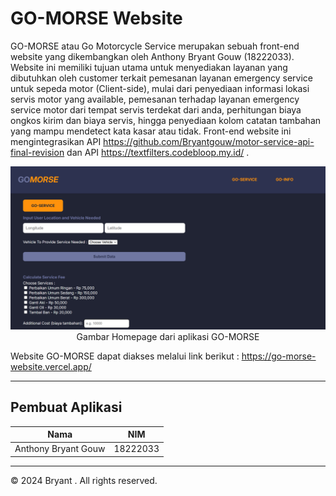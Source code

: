 # GO-MORSE Website

GO-MORSE atau Go Motorcycle Service merupakan sebuah front-end website yang dikembangkan oleh Anthony Bryant Gouw (18222033). Website ini memiliki tujuan utama untuk menyediakan layanan yang dibutuhkan oleh customer terkait pemesanan layanan emergency service untuk sepeda motor (Client-side), mulai dari penyediaan informasi lokasi servis motor yang available, pemesanan terhadap layanan emergency service motor dari tempat servis terdekat dari anda, perhitungan biaya ongkos kirim dan biaya servis, hingga penyediaan kolom catatan tambahan yang mampu mendetect kata kasar atau tidak. Front-end website ini mengintegrasikan API https://github.com/Bryantgouw/motor-service-api-final-revision dan API https://textfilters.codebloop.my.id/ . 

<p align="center">
    <img src="/assets/homepage.png" alt="homepage" width="600"/><br>
    Gambar Homepage dari aplikasi GO-MORSE <br>
</p>

Website GO-MORSE dapat diakses melalui link berikut :
https://go-morse-website.vercel.app/ 

---

## Pembuat Aplikasi

| Nama                | NIM      |
| ------------------- | -------- |
| Anthony Bryant Gouw | 18222033 |

---

© 2024 Bryant . All rights reserved.
